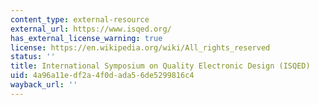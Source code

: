 ```yaml
---
content_type: external-resource
external_url: https://www.isqed.org/
has_external_license_warning: true
license: https://en.wikipedia.org/wiki/All_rights_reserved
status: ''
title: International Symposium on Quality Electronic Design (ISQED)
uid: 4a96a11e-df2a-4f0d-ada5-6de5299816c4
wayback_url: ''
---
```

